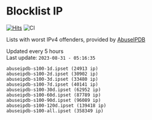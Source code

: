 # Blocklist IP

[![Hits](https://hits.seeyoufarm.com/api/count/incr/badge.svg?url=https%3A%2F%2Fgithub.com%2Fborestad%2Fblocklist-ip%2F&count_bg=%2379C83D&title_bg=%23555555&icon=&icon_color=%23E7E7E7&title=hits&edge_flat=false)](https://hits.seeyoufarm.com)  ![CI](https://img.shields.io/github/workflow/status/borestad/blocklist-ip/CI?style=flat-square)

Lists with worst IPv4 offenders, provided by [AbuseIPDB](https://www.abuseipdb.com/)

<!-- FOOTER-PLACEHOLDER -->
Updated every 5 hours<br>
Last update: `2023-08-31 - 05:16:35`
```
abuseipdb-s100-1d.ipset (24913 ip)
abuseipdb-s100-2d.ipset (30902 ip)
abuseipdb-s100-3d.ipset (33480 ip)
abuseipdb-s100-7d.ipset (40141 ip)
abuseipdb-s100-30d.ipset (62952 ip)
abuseipdb-s100-60d.ipset (87789 ip)
abuseipdb-s100-90d.ipset (96089 ip)
abuseipdb-s100-120d.ipset (139418 ip)
abuseipdb-s100-all.ipset (358349 ip)
```
